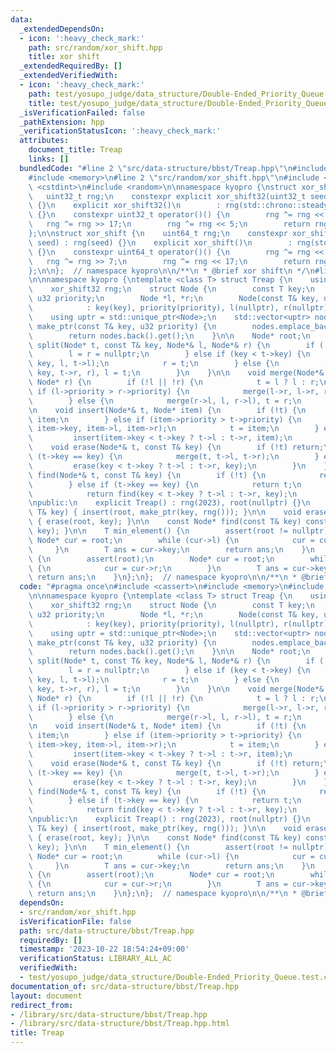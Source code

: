 ```yaml
---
data:
  _extendedDependsOn:
  - icon: ':heavy_check_mark:'
    path: src/random/xor_shift.hpp
    title: xor shift
  _extendedRequiredBy: []
  _extendedVerifiedWith:
  - icon: ':heavy_check_mark:'
    path: test/yosupo_judge/data_structure/Double-Ended_Priority_Queue.test.cpp
    title: test/yosupo_judge/data_structure/Double-Ended_Priority_Queue.test.cpp
  _isVerificationFailed: false
  _pathExtension: hpp
  _verificationStatusIcon: ':heavy_check_mark:'
  attributes:
    document_title: Treap
    links: []
  bundledCode: "#line 2 \"src/data-structure/bbst/Treap.hpp\"\n#include <cassert>\n\
    #include <memory>\n#line 2 \"src/random/xor_shift.hpp\"\n#include <chrono>\n#include\
    \ <cstdint>\n#include <random>\n\nnamespace kyopro {\nstruct xor_shift32 {\n \
    \   uint32_t rng;\n    constexpr explicit xor_shift32(uint32_t seed) : rng(seed)\
    \ {}\n    explicit xor_shift32()\n        : rng(std::chrono::steady_clock::now().time_since_epoch().count())\
    \ {}\n    constexpr uint32_t operator()() {\n        rng ^= rng << 13;\n     \
    \   rng ^= rng >> 17;\n        rng ^= rng << 5;\n        return rng;\n    }\n\
    };\n\nstruct xor_shift {\n    uint64_t rng;\n    constexpr xor_shift(uint64_t\
    \ seed) : rng(seed) {}\n    explicit xor_shift()\n        : rng(std::chrono::steady_clock::now().time_since_epoch().count())\
    \ {}\n    constexpr uint64_t operator()() {\n        rng ^= rng << 13;\n     \
    \   rng ^= rng >> 7;\n        rng ^= rng << 17;\n        return rng;\n    }\n\
    };\n\n};  // namespace kyopro\n\n/**\n * @brief xor shift\n */\n#line 5 \"src/data-structure/bbst/Treap.hpp\"\
    \n\nnamespace kyopro {\ntemplate <class T> struct Treap {\n    using u32 = std::uint32_t;\n\
    \    xor_shift32 rng;\n    struct Node {\n        const T key;\n        const\
    \ u32 priority;\n        Node *l, *r;\n        Node(const T& key, u32 priority)\n\
    \            : key(key), priority(priority), l(nullptr), r(nullptr) {}\n    };\n\
    \    using uptr = std::unique_ptr<Node>;\n    std::vector<uptr> nodes;\n    Node*\
    \ make_ptr(const T& key, u32 priority) {\n        nodes.emplace_back(std::make_unique<Node>(key,priority));\n\
    \        return nodes.back().get();\n    }\n\n    Node* root;\n    \n    void\
    \ split(Node* t, const T& key, Node*& l, Node*& r) {\n        if (!t) {\n    \
    \        l = r = nullptr;\n        } else if (key < t->key) {\n            split(t->l,\
    \ key, l, t->l);\n            r = t;\n        } else {\n            split(t->r,\
    \ key, t->r, r), l = t;\n        }\n    }\n\n    void merge(Node*& t, Node* l,\
    \ Node* r) {\n        if (!l || !r) {\n            t = l ? l : r;\n        } else\
    \ if (l->priority > r->priority) {\n            merge(l->r, l->r, r), t = l;\n\
    \        } else {\n            merge(r->l, l, r->l), t = r;\n        }\n    }\n\
    \n    void insert(Node*& t, Node* item) {\n        if (!t) {\n            t =\
    \ item;\n        } else if (item->priority > t->priority) {\n            split(t,\
    \ item->key, item->l, item->r);\n            t = item;\n        } else {\n   \
    \         insert(item->key < t->key ? t->l : t->r, item);\n        }\n    }\n\n\
    \    void erase(Node*& t, const T& key) {\n        if (!t) return;\n        if\
    \ (t->key == key) {\n            merge(t, t->l, t->r);\n        } else {\n   \
    \         erase(key < t->key ? t->l : t->r, key);\n        }\n    }\n\n    Node*\
    \ find(Node*& t, const T& key) {\n        if (!t) {\n            return nullptr;\n\
    \        } else if (t->key == key) {\n            return t;\n        } else {\n\
    \            return find(key < t->key ? t->l : t->r, key);\n        }\n    }\n\
    \npublic:\n    explicit Treap() : rng(2023), root(nullptr) {}\n    void insert(const\
    \ T& key) { insert(root, make_ptr(key, rng())); }\n\n    void erase(const T& key)\
    \ { erase(root, key); }\n\n    const Node* find(const T& key) const { return find(root,\
    \ key); }\n\n    T min_element() {\n        assert(root != nullptr);\n       \
    \ Node* cur = root;\n        while (cur->l) {\n            cur = cur->l;\n   \
    \     }\n        T ans = cur->key;\n        return ans;\n    }\n    T max_element()\
    \ {\n        assert(root);\n        Node* cur = root;\n        while (cur->r)\
    \ {\n            cur = cur->r;\n        }\n        T ans = cur->key;\n       \
    \ return ans;\n    }\n};\n};  // namespace kyopro\n\n/**\n * @brief Treap\n */\n"
  code: "#pragma once\n#include <cassert>\n#include <memory>\n#include \"../../random/xor_shift.hpp\"\
    \n\nnamespace kyopro {\ntemplate <class T> struct Treap {\n    using u32 = std::uint32_t;\n\
    \    xor_shift32 rng;\n    struct Node {\n        const T key;\n        const\
    \ u32 priority;\n        Node *l, *r;\n        Node(const T& key, u32 priority)\n\
    \            : key(key), priority(priority), l(nullptr), r(nullptr) {}\n    };\n\
    \    using uptr = std::unique_ptr<Node>;\n    std::vector<uptr> nodes;\n    Node*\
    \ make_ptr(const T& key, u32 priority) {\n        nodes.emplace_back(std::make_unique<Node>(key,priority));\n\
    \        return nodes.back().get();\n    }\n\n    Node* root;\n    \n    void\
    \ split(Node* t, const T& key, Node*& l, Node*& r) {\n        if (!t) {\n    \
    \        l = r = nullptr;\n        } else if (key < t->key) {\n            split(t->l,\
    \ key, l, t->l);\n            r = t;\n        } else {\n            split(t->r,\
    \ key, t->r, r), l = t;\n        }\n    }\n\n    void merge(Node*& t, Node* l,\
    \ Node* r) {\n        if (!l || !r) {\n            t = l ? l : r;\n        } else\
    \ if (l->priority > r->priority) {\n            merge(l->r, l->r, r), t = l;\n\
    \        } else {\n            merge(r->l, l, r->l), t = r;\n        }\n    }\n\
    \n    void insert(Node*& t, Node* item) {\n        if (!t) {\n            t =\
    \ item;\n        } else if (item->priority > t->priority) {\n            split(t,\
    \ item->key, item->l, item->r);\n            t = item;\n        } else {\n   \
    \         insert(item->key < t->key ? t->l : t->r, item);\n        }\n    }\n\n\
    \    void erase(Node*& t, const T& key) {\n        if (!t) return;\n        if\
    \ (t->key == key) {\n            merge(t, t->l, t->r);\n        } else {\n   \
    \         erase(key < t->key ? t->l : t->r, key);\n        }\n    }\n\n    Node*\
    \ find(Node*& t, const T& key) {\n        if (!t) {\n            return nullptr;\n\
    \        } else if (t->key == key) {\n            return t;\n        } else {\n\
    \            return find(key < t->key ? t->l : t->r, key);\n        }\n    }\n\
    \npublic:\n    explicit Treap() : rng(2023), root(nullptr) {}\n    void insert(const\
    \ T& key) { insert(root, make_ptr(key, rng())); }\n\n    void erase(const T& key)\
    \ { erase(root, key); }\n\n    const Node* find(const T& key) const { return find(root,\
    \ key); }\n\n    T min_element() {\n        assert(root != nullptr);\n       \
    \ Node* cur = root;\n        while (cur->l) {\n            cur = cur->l;\n   \
    \     }\n        T ans = cur->key;\n        return ans;\n    }\n    T max_element()\
    \ {\n        assert(root);\n        Node* cur = root;\n        while (cur->r)\
    \ {\n            cur = cur->r;\n        }\n        T ans = cur->key;\n       \
    \ return ans;\n    }\n};\n};  // namespace kyopro\n\n/**\n * @brief Treap\n */"
  dependsOn:
  - src/random/xor_shift.hpp
  isVerificationFile: false
  path: src/data-structure/bbst/Treap.hpp
  requiredBy: []
  timestamp: '2023-10-22 18:54:24+09:00'
  verificationStatus: LIBRARY_ALL_AC
  verifiedWith:
  - test/yosupo_judge/data_structure/Double-Ended_Priority_Queue.test.cpp
documentation_of: src/data-structure/bbst/Treap.hpp
layout: document
redirect_from:
- /library/src/data-structure/bbst/Treap.hpp
- /library/src/data-structure/bbst/Treap.hpp.html
title: Treap
---
```

